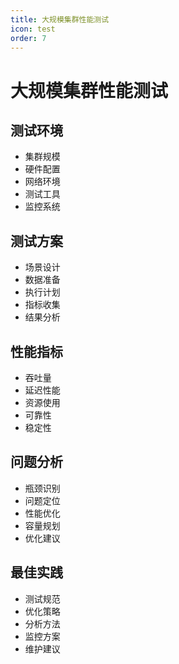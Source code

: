 ```yaml
---
title: 大规模集群性能测试
icon: test
order: 7
---
```


# 大规模集群性能测试

## 测试环境
- 集群规模
- 硬件配置
- 网络环境
- 测试工具
- 监控系统

## 测试方案
- 场景设计
- 数据准备
- 执行计划
- 指标收集
- 结果分析

## 性能指标
- 吞吐量
- 延迟性能
- 资源使用
- 可靠性
- 稳定性

## 问题分析
- 瓶颈识别
- 问题定位
- 性能优化
- 容量规划
- 优化建议

## 最佳实践
- 测试规范
- 优化策略
- 分析方法
- 监控方案
- 维护建议

